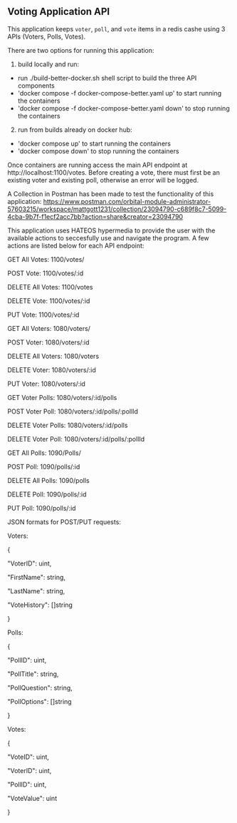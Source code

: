 ## Voting Application API

This application keeps `voter`, `poll`, and `vote` items in a redis cashe using 3 APIs (Voters, Polls, Votes).

There are two options for running this application:

1) build locally and run:
- run ./build-better-docker.sh shell script to build the three API components
- 'docker compose -f docker-compose-better.yaml up' to start running the containers
- 'docker compose -f docker-compose-better.yaml down' to stop running the containers

2) run from builds already on docker hub: 
- 'docker compose up' to start running the containers
- 'docker compose down' to stop running the containers

Once containers are running access the main API endpoint at http://localhost:1100/votes.  Before creating a vote, there must first be an existing voter and existing poll, otherwise an error will be logged.

A Collection in Postman has been made to test the functionality of this application: https://www.postman.com/orbital-module-administrator-57603215/workspace/mattgott1231/collection/23094790-c689f8c7-5099-4cba-9b7f-f1ecf2acc7bb?action=share&creator=23094790

This application uses HATEOS hypermedia to provide the user with the available actions to seccesfully use and navigate the program.  A few actions are listed below for each API endpoint:


GET All Votes: 1100/votes/

POST Vote: 1100/votes/:id

DELETE All Votes: 1100/votes

DELETE Vote: 1100/votes/:id

PUT Vote: 1100/votes/:id

GET All Voters: 1080/voters/

POST Voter: 1080/voters/:id

DELETE All Voters: 1080/voters

DELETE Voter: 1080/voters/:id

PUT Voter: 1080/voters/:id

GET Voter Polls: 1080/voters/:id/polls

POST Voter Poll: 1080/voters/:id/polls/:pollId

DELETE Voter Polls: 1080/voters/:id/polls

DELETE Voter Poll: 1080/voters/:id/polls/:pollId

GET All Polls: 1090/Polls/

POST Poll: 1090/polls/:id

DELETE All Polls: 1090/polls

DELETE Poll: 1090/polls/:id

PUT Poll: 1090/polls/:id



JSON formats for POST/PUT requests:

Voters: 

{

  "VoterID": uint,
  
  "FirstName": string,
  
  "LastName": string,
  
  "VoteHistory": []string
  
}

Polls:

{

  "PollID": uint,
  
  "PollTitle": string,
  
  "PollQuestion": string,
  
  "PollOptions": []string
  
}

Votes:

{

  "VoteID": uint,
  
  "VoterID": uint,
  
  "PollID": uint,
  
  "VoteValue": uint
  
}
